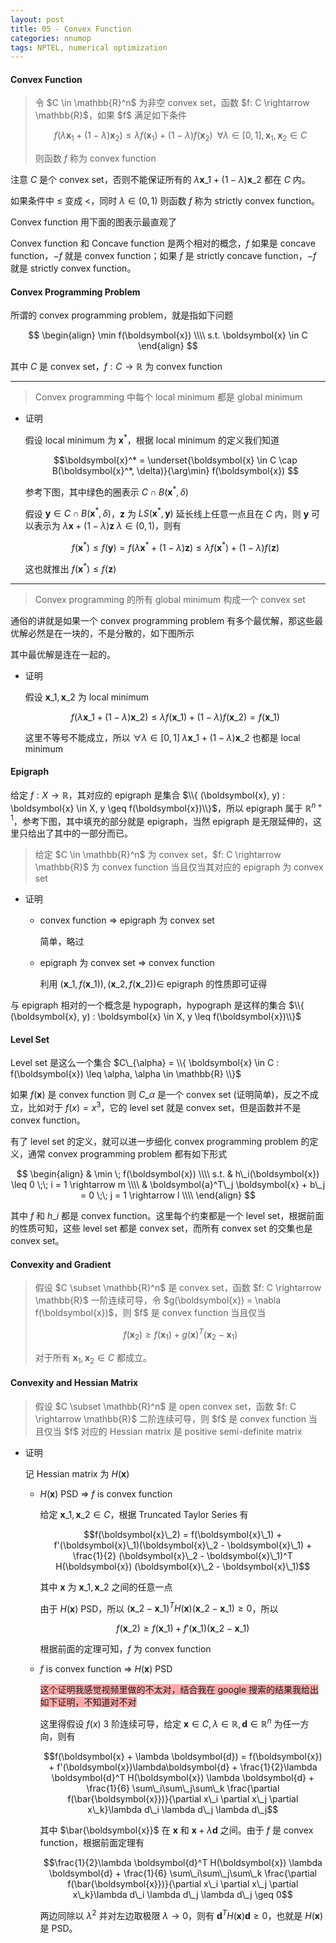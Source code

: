 ```yaml
---
layout: post
title: 05 - Convex Function
categories: nnumop
tags: NPTEL, numerical optimization
---
```


#### Convex Function

<blockquote>
令 $C \in \mathbb{R}^n$ 为非空 convex set，函数 $f: C \rightarrow \mathbb{R}$，如果 $f$ 满足如下条件

$$ f(\lambda \boldsymbol{x}_1 + (1 - \lambda) \boldsymbol{x}_2) \leq \lambda f(\boldsymbol{x}_1) + (1 - \lambda) f(\boldsymbol{x}_2) \;\; \forall \lambda \in [0, 1], \boldsymbol{x}_1,\boldsymbol{x}_2 \in C $$

则函数 $f$ 称为 convex function
</blockquote>

注意 $C$ 是个 convex set，否则不能保证所有的 $\lambda \boldsymbol{x}\_1 + (1 - \lambda)\boldsymbol{x}\_2$ 都在 $C$ 内。

如果条件中 $\leq$ 变成 $<$，同时 $\lambda \in (0, 1)$ 则函数 $f$ 称为 strictly convex function。

Convex function 用下面的图表示最直观了

<object data="/resource/NNP/05-convex-func/convex_func.svg" type="image/svg+xml" class="blkcenter"></object>

Convex function 和 Concave function 是两个相对的概念，$f$ 如果是 concave function，$-f$ 就是 convex function；如果 $f$ 是 strictly concave function，$-f$ 就是 strictly convex function。

#### Convex Programming Problem

所谓的 convex programming problem，就是指如下问题

$$
\begin{align}
\min f(\boldsymbol{x}) \\\\
s.t. \boldsymbol{x} \in C
\end{align}
$$

其中 $C$ 是 convex set，$f: C \rightarrow \mathbb{R}$ 为 convex function

----------

<blockquote>
Convex programming 中每个 local minimum 都是 global minimum
</blockquote>

* 证明

  假设 local minimum 为 $\boldsymbol{x}^*$，根据 local minimum 的定义我们知道

  $$\boldsymbol{x}^* = \underset{\boldsymbol{x} \in C \cap B(\boldsymbol{x}^*, \delta)}{\arg\min} f(\boldsymbol{x}) $$

  参考下图，其中绿色的圈表示 $C \cap B(\boldsymbol{x}^*, \delta)$

  <object data="/resource/NNP/05-convex-func/localisglobal.svg" type="image/svg+xml" class="blkcenter"></object>

  假设 $\boldsymbol{y} \in C \cap B(\boldsymbol{x}^*, \delta)$，$\boldsymbol{z}$ 为 $LS(\boldsymbol{x}^*, \boldsymbol{y})$ 延长线上任意一点且在 $C$ 内，则 $\boldsymbol{y}$ 可以表示为 $\lambda \boldsymbol{x} + (1 - \lambda) \boldsymbol{z} \; \lambda \in (0, 1)$，则有

  $$
  f(\boldsymbol{x}^*) \leq f(\boldsymbol{y}) = f(\lambda \boldsymbol{x}^* + (1 - \lambda) \boldsymbol{z}) \leq \lambda f(\boldsymbol{x}^*) + (1 - \lambda) f(\boldsymbol{z})
  $$

  这也就推出 $f(\boldsymbol{x}^*) \leq f(\boldsymbol{z})$

----------

<blockquote>
Convex programming 的所有 global minimum 构成一个 convex set
</blockquote>

通俗的讲就是如果一个 convex programming problem 有多个最优解，那这些最优解必然是在一块的，不是分散的，如下图所示

<object data="/resource/NNP/05-convex-func/many_global.svg" type="image/svg+xml" class="blkcenter"></object>

其中最优解是连在一起的。

* 证明

  假设 $\boldsymbol{x}\_1, \boldsymbol{x}\_2$ 为 local minimum

  $$
  f(\lambda \boldsymbol{x}\_1 + (1 - \lambda) \boldsymbol{x}\_2) \leq \lambda f(\boldsymbol{x}\_1) + (1 - \lambda) f(\boldsymbol{x}\_2) = f(\boldsymbol{x}\_1)
  $$

  这里不等号不能成立，所以 $\forall \lambda \in [0, 1] \; \lambda \boldsymbol{x}\_1 + (1 - \lambda) \boldsymbol{x}\_2$ 也都是 local minimum

#### Epigraph

给定 $f: X \rightarrow \mathbb{R}$，其对应的 epigraph 是集合 $\\{ (\boldsymbol{x}, y) : \boldsymbol{x} \in X, y \geq f(\boldsymbol{x})\\}$，所以 epigraph 属于 $\mathbb{R}^{n+1}$，参考下图，其中填充的部分就是 epigraph，当然 epigraph 是无限延伸的，这里只给出了其中的一部分而已。

<object data="/resource/NNP/05-convex-func/epigraph.svg" type="image/svg+xml" class="blkcenter"></object>

<blockquote>
给定 $C \in \mathbb{R}^n$ 为 convex set，$f: C \rightarrow \mathbb{R}$ 为 convex function 当且仅当其对应的 epigraph 为 convex set
</blockquote>

* 证明

  * convex function $\Rightarrow$ epigraph 为 convex set

     简单，略过

  * epigraph 为 convex set $\Rightarrow$ convex function

     利用 $(\boldsymbol{x}\_1, f(\boldsymbol{x}\_1)), (\boldsymbol{x}\_2, f(\boldsymbol{x}\_2)) \in$ epigraph 的性质即可证得

与 epigraph 相对的一个概念是 hypograph，hypograph 是这样的集合 $\\{ (\boldsymbol{x}, y) : \boldsymbol{x} \in X, y \leq f(\boldsymbol{x})\\}$

#### Level Set

Level set 是这么一个集合 $C\_{\alpha} = \\{ \boldsymbol{x} \in C : f(\boldsymbol{x}) \leq \alpha, \alpha \in \mathbb{R} \\}$

如果 $f(\boldsymbol{x})$ 是 convex function 则 $C\_{\alpha}$ 是一个 convex set (证明简单)，反之不成立，比如对于 $f(x) = x^3$，它的 level set 就是 convex set，但是函数并不是 convex function。

有了 level set 的定义，就可以进一步细化 convex programming problem 的定义，通常 convex programming problem 都有如下形式

$$
\begin{align}
& \min \; f(\boldsymbol{x}) \\\\
s.t. & h\_i(\boldsymbol{x}) \leq 0 \;\; i = 1 \rightarrow m \\\\
& \boldsymbol{a}^T\_j \boldsymbol{x} + b\_j = 0 \;\; j = 1 \rightarrow l \\\\
\end{align}
$$

其中 $f$ 和 $h\_i$ 都是 convex function。这里每个约束都是一个 level set，根据前面的性质可知，这些 level set 都是 convex set，而所有 convex set 的交集也是 convex set。

#### Convexity and Gradient

<blockquote>
假设 $C \subset \mathbb{R}^n$ 是 convex set，函数 $f: C \rightarrow \mathbb{R}$ 一阶连续可导，令 $g(\boldsymbol{x}) = \nabla f(\boldsymbol{x})$，则 $f$ 是 convex function 当且仅当

$$f(\boldsymbol{x}_2) \geq f(\boldsymbol{x}_1) + g(\boldsymbol{x})^T(\boldsymbol{x}_2 - \boldsymbol{x}_1)$$

对于所有 $\boldsymbol{x}_1, \boldsymbol{x}_2 \in C$ 都成立。
</blockquote>

#### Convexity and Hessian Matrix

<blockquote>
假设 $C \subset \mathbb{R}^n$ 是 open convex set，函数 $f: C \rightarrow \mathbb{R}$ 二阶连续可导，则 $f$ 是 convex function 当且仅当 $f$ 对应的 Hessian matrix 是 positive semi-definite matrix
</blockquote>

* 证明

  记 Hessian matrix 为 $H(\boldsymbol{x})$

  * $H(\boldsymbol{x})$ PSD $\Rightarrow$ $f$ is convex function 

     给定 $\boldsymbol{x}\_1, \boldsymbol{x}\_2 \in C$，根据 Truncated Taylor Series 有

     $$f(\boldsymbol{x}\_2) = f(\boldsymbol{x}\_1) + f'(\boldsymbol{x}\_1)(\boldsymbol{x}\_2 - \boldsymbol{x}\_1) + \frac{1}{2} (\boldsymbol{x}\_2 - \boldsymbol{x}\_1)^T H(\boldsymbol{x}) (\boldsymbol{x}\_2 - \boldsymbol{x}\_1)$$

     其中 $\boldsymbol{x}$ 为 $\boldsymbol{x}\_1, \boldsymbol{x}\_2$ 之间的任意一点

     由于 $H(\boldsymbol{x})$ PSD，所以 $(\boldsymbol{x}\_2 - \boldsymbol{x}\_1)^T H(\boldsymbol{x}) (\boldsymbol{x}\_2 - \boldsymbol{x}\_1) \geq 0$，所以

     $$f(\boldsymbol{x}\_2) \geq f(\boldsymbol{x}\_1) + f'(\boldsymbol{x}\_1)(\boldsymbol{x}\_2 - \boldsymbol{x}\_1)$$

     根据前面的定理可知，$f$ 为 convex function

  * $f$ is convex function $\Rightarrow$ $H(\boldsymbol{x})$ PSD

     <span style="background-color:#Faa;">这个证明我感觉视频里做的不太对，结合我在 google 搜索的结果我给出如下证明，不知道对不对</span>

     这里得假设 $f(x)$ 3 阶连续可导，给定 $\boldsymbol{x} \in C, \lambda \in \mathbb{R}, \boldsymbol{d} \in \mathbb{R}^n$ 为任一方向，则有

     $$f(\boldsymbol{x} + \lambda \boldsymbol{d}) = f(\boldsymbol{x}) + f'(\boldsymbol{x})\lambda\boldsymbol{d} + \frac{1}{2}\lambda \boldsymbol{d}^T H(\boldsymbol{x}) \lambda \boldsymbol{d} + \frac{1}{6} \sum\_i\sum\_j\sum\_k \frac{\partial f(\bar{\boldsymbol{x}})}{\partial x\_i \partial x\_j \partial x\_k}\lambda d\_i \lambda d\_j \lambda d\_j$$

     其中 $\bar{\boldsymbol{x}}$ 在 $\boldsymbol{x}$ 和 $\boldsymbol{x} + \lambda\boldsymbol{d}$ 之间。由于 $f$ 是 convex function，根据前面定理有
     
     $$\frac{1}{2}\lambda \boldsymbol{d}^T H(\boldsymbol{x}) \lambda \boldsymbol{d} + \frac{1}{6} \sum\_i\sum\_j\sum\_k \frac{\partial f(\bar{\boldsymbol{x}})}{\partial x\_i \partial x\_j \partial x\_k}\lambda d\_i \lambda d\_j \lambda d\_j \geq 0$$

     两边同除以 $\lambda^2$ 并对左边取极限 $\lambda \rightarrow 0$，则有 $\boldsymbol{d}^T H(\boldsymbol{x}) \boldsymbol{d} \geq 0$，也就是 $H(\boldsymbol{x})$ 是 PSD。

